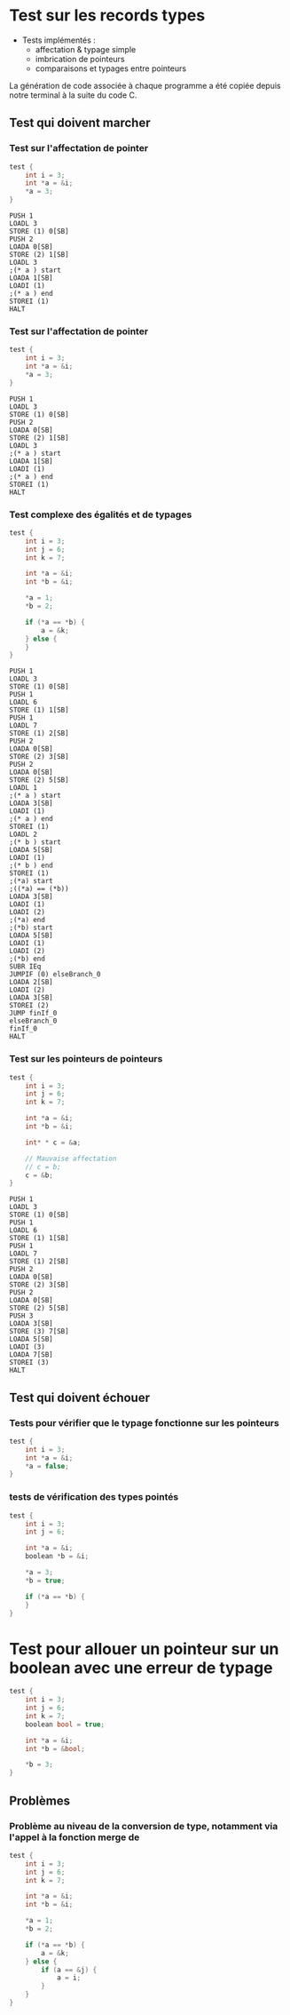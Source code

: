 # Test sur les records types

-   Tests implémentés :
    -   affectation & typage simple
    -   imbrication de pointeurs
    -   comparaisons et typages entre pointeurs

La génération de code associée à chaque programme a été copiée depuis notre terminal à la suite du code C.

## Test qui doivent marcher

### Test sur l'affectation de pointer

```c
test {
	int i = 3;
	int *a = &i;
	*a = 3;
}
```

```TAM
PUSH 1
LOADL 3
STORE (1) 0[SB]
PUSH 2
LOADA 0[SB]
STORE (2) 1[SB]
LOADL 3
;(* a ) start
LOADA 1[SB]
LOADI (1)
;(* a ) end
STOREI (1)
HALT
```

### Test sur l'affectation de pointer

```c
test {
	int i = 3;
	int *a = &i;
	*a = 3;
}
```

```TAM
PUSH 1
LOADL 3
STORE (1) 0[SB]
PUSH 2
LOADA 0[SB]
STORE (2) 1[SB]
LOADL 3
;(* a ) start
LOADA 1[SB]
LOADI (1)
;(* a ) end
STOREI (1)
HALT
```

### Test complexe des égalités et de typages

```c
test {
	int i = 3;
	int j = 6;
	int k = 7;

	int *a = &i;
	int *b = &i;

	*a = 1;
	*b = 2;

	if (*a == *b) {
		a = &k;
	} else {
	}
}
```

```TAM
PUSH 1
LOADL 3
STORE (1) 0[SB]
PUSH 1
LOADL 6
STORE (1) 1[SB]
PUSH 1
LOADL 7
STORE (1) 2[SB]
PUSH 2
LOADA 0[SB]
STORE (2) 3[SB]
PUSH 2
LOADA 0[SB]
STORE (2) 5[SB]
LOADL 1
;(* a ) start
LOADA 3[SB]
LOADI (1)
;(* a ) end
STOREI (1)
LOADL 2
;(* b ) start
LOADA 5[SB]
LOADI (1)
;(* b ) end
STOREI (1)
;(*a) start
;((*a) == (*b))
LOADA 3[SB]
LOADI (1)
LOADI (2)
;(*a) end
;(*b) start
LOADA 5[SB]
LOADI (1)
LOADI (2)
;(*b) end
SUBR IEq
JUMPIF (0) elseBranch_0
LOADA 2[SB]
LOADI (2)
LOADA 3[SB]
STOREI (2)
JUMP finIf_0
elseBranch_0
finIf_0
HALT
```

### Test sur les pointeurs de pointeurs

```c
test {
	int i = 3;
	int j = 6;
	int k = 7;

	int *a = &i;
	int *b = &i;

	int* * c = &a;

	// Mauvaise affectation
	// c = b;
	c = &b;
}
```

```TAM
PUSH 1
LOADL 3
STORE (1) 0[SB]
PUSH 1
LOADL 6
STORE (1) 1[SB]
PUSH 1
LOADL 7
STORE (1) 2[SB]
PUSH 2
LOADA 0[SB]
STORE (2) 3[SB]
PUSH 2
LOADA 0[SB]
STORE (2) 5[SB]
PUSH 3
LOADA 3[SB]
STORE (3) 7[SB]
LOADA 5[SB]
LOADI (3)
LOADA 7[SB]
STOREI (3)
HALT
```

## Test qui doivent échouer

### Tests pour vérifier que le typage fonctionne sur les pointeurs

```c
test {
	int i = 3;
	int *a = &i;
	*a = false;
}
```

### tests de vérification des types pointés

```c
test {
	int i = 3;
	int j = 6;

	int *a = &i;
	boolean *b = &i;

	*a = 3;
	*b = true;

	if (*a == *b) {
	}
}
```

# Test pour allouer un pointeur sur un boolean avec une erreur de typage

```c
test {
	int i = 3;
	int j = 6;
	int k = 7;
	boolean bool = true;

	int *a = &i;
	int *b = &bool;

	*b = 3;
}
```

## Problèmes

### Problème au niveau de la conversion de type, notamment via l'appel à la fonction merge de

```c
test {
	int i = 3;
	int j = 6;
	int k = 7;

	int *a = &i;
	int *b = &i;

	*a = 1;
	*b = 2;

	if (*a == *b) {
		a = &k;
	} else {
		if (a == &j) {
			a = i;
		}
	}
}
```
